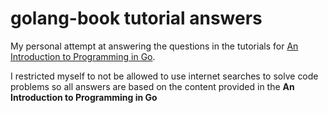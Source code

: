 # golang-book tutorial answers

My personal attempt at answering the questions in the tutorials for [An Introduction to Programming in Go](https://www.golang-book.com/books/intro).

I restricted myself to not be allowed to use internet searches to solve code problems so all answers are based on the content provided in the **An Introduction to Programming in Go**
